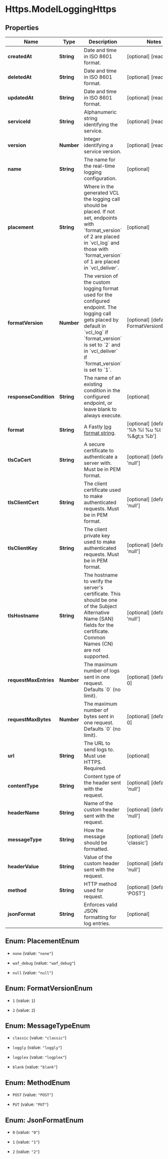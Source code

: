 # Https.ModelLoggingHttps

## Properties

Name | Type | Description | Notes
------------ | ------------- | ------------- | -------------
**createdAt** | **String** | Date and time in ISO 8601 format. | [optional] [readonly] 
**deletedAt** | **String** | Date and time in ISO 8601 format. | [optional] [readonly] 
**updatedAt** | **String** | Date and time in ISO 8601 format. | [optional] [readonly] 
**serviceId** | **String** | Alphanumeric string identifying the service. | [optional] [readonly] 
**version** | **Number** | Integer identifying a service version. | [optional] [readonly] 
**name** | **String** | The name for the real-time logging configuration. | [optional] 
**placement** | **String** | Where in the generated VCL the logging call should be placed. If not set, endpoints with &#x60;format_version&#x60; of 2 are placed in &#x60;vcl_log&#x60; and those with &#x60;format_version&#x60; of 1 are placed in &#x60;vcl_deliver&#x60;.  | [optional] 
**formatVersion** | **Number** | The version of the custom logging format used for the configured endpoint. The logging call gets placed by default in &#x60;vcl_log&#x60; if &#x60;format_version&#x60; is set to &#x60;2&#x60; and in &#x60;vcl_deliver&#x60; if &#x60;format_version&#x60; is set to &#x60;1&#x60;.   | [optional] [default to FormatVersionEnum.2]
**responseCondition** | **String** | The name of an existing condition in the configured endpoint, or leave blank to always execute. | [optional] 
**format** | **String** | A Fastly [log format string](https://docs.fastly.com/en/guides/custom-log-formats). | [optional] [default to &#39;%h %l %u %t &quot;%r&quot; %&amp;gt;s %b&#39;]
**tlsCaCert** | **String** | A secure certificate to authenticate a server with. Must be in PEM format. | [optional] [default to &#39;null&#39;]
**tlsClientCert** | **String** | The client certificate used to make authenticated requests. Must be in PEM format. | [optional] [default to &#39;null&#39;]
**tlsClientKey** | **String** | The client private key used to make authenticated requests. Must be in PEM format. | [optional] [default to &#39;null&#39;]
**tlsHostname** | **String** | The hostname to verify the server&#39;s certificate. This should be one of the Subject Alternative Name (SAN) fields for the certificate. Common Names (CN) are not supported. | [optional] [default to &#39;null&#39;]
**requestMaxEntries** | **Number** | The maximum number of logs sent in one request. Defaults &#x60;0&#x60; (no limit). | [optional] [default to 0]
**requestMaxBytes** | **Number** | The maximum number of bytes sent in one request. Defaults &#x60;0&#x60; (no limit). | [optional] [default to 0]
**url** | **String** | The URL to send logs to. Must use HTTPS. Required. | [optional] 
**contentType** | **String** | Content type of the header sent with the request. | [optional] [default to &#39;null&#39;]
**headerName** | **String** | Name of the custom header sent with the request. | [optional] [default to &#39;null&#39;]
**messageType** | **String** | How the message should be formatted. | [optional] [default to &#39;classic&#39;]
**headerValue** | **String** | Value of the custom header sent with the request. | [optional] [default to &#39;null&#39;]
**method** | **String** | HTTP method used for request. | [optional] [default to &#39;POST&#39;]
**jsonFormat** | **String** | Enforces valid JSON formatting for log entries. | [optional] 



## Enum: PlacementEnum


* `none` (value: `"none"`)

* `waf_debug` (value: `"waf_debug"`)

* `null` (value: `"null"`)





## Enum: FormatVersionEnum


* `1` (value: `1`)

* `2` (value: `2`)





## Enum: MessageTypeEnum


* `classic` (value: `"classic"`)

* `loggly` (value: `"loggly"`)

* `logplex` (value: `"logplex"`)

* `blank` (value: `"blank"`)





## Enum: MethodEnum


* `POST` (value: `"POST"`)

* `PUT` (value: `"PUT"`)





## Enum: JsonFormatEnum


* `0` (value: `"0"`)

* `1` (value: `"1"`)

* `2` (value: `"2"`)




